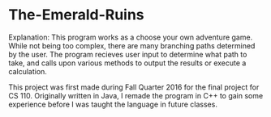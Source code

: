 # The-Emerald-Ruins
Explanation: This program works as a choose your own adventure game. 
While not being too complex, there are many branching paths determined by the user. 
The program recieves user input to determine what path to take, and calls upon various methods to output
the results or execute a calculation. 

This project was first made during Fall Quarter 2016 for the final project for CS 110. Originally written in Java, I remade the program in C++ to gain some experience before I was taught the language in future classes.
